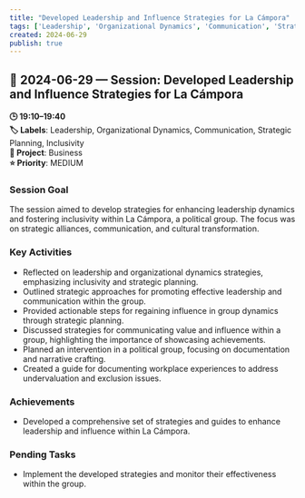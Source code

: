 ```yaml
---
title: "Developed Leadership and Influence Strategies for La Cámpora"
tags: ['Leadership', 'Organizational Dynamics', 'Communication', 'Strategic Planning', 'Inclusivity']
created: 2024-06-29
publish: true
---
```


## 📅 2024-06-29 — Session: Developed Leadership and Influence Strategies for La Cámpora

**🕒 19:10–19:40**  
**🏷️ Labels**: Leadership, Organizational Dynamics, Communication, Strategic Planning, Inclusivity  
**📂 Project**: Business  
**⭐ Priority**: MEDIUM  


### Session Goal
The session aimed to develop strategies for enhancing leadership dynamics and fostering inclusivity within La Cámpora, a political group. The focus was on strategic alliances, communication, and cultural transformation.

### Key Activities
- Reflected on leadership and organizational dynamics strategies, emphasizing inclusivity and strategic planning.
- Outlined strategic approaches for promoting effective leadership and communication within the group.
- Provided actionable steps for regaining influence in group dynamics through strategic planning.
- Discussed strategies for communicating value and influence within a group, highlighting the importance of showcasing achievements.
- Planned an intervention in a political group, focusing on documentation and narrative crafting.
- Created a guide for documenting workplace experiences to address undervaluation and exclusion issues.

### Achievements
- Developed a comprehensive set of strategies and guides to enhance leadership and influence within La Cámpora.

### Pending Tasks
- Implement the developed strategies and monitor their effectiveness within the group.
